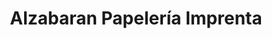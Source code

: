 ---
title: "Alzabaran Papelería Imprenta"
url: /torrevieja/alzabaran-papeleria-imprenta/
shop: Schreibwaren
---